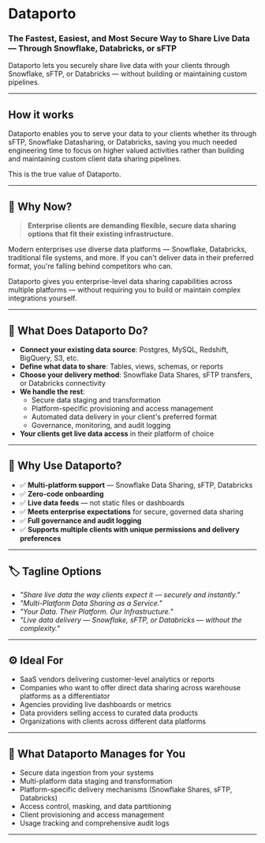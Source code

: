 # Dataporto

### The Fastest, Easiest, and Most Secure Way to Share Live Data — Through Snowflake, Databricks, or sFTP

Dataporto lets you securely share live data with your clients through Snowflake, sFTP, or Databricks — without building or maintaining custom pipelines.

---

## How it works

Dataporto enables you to serve your data to your clients whether its through sFTP, Snowflake Datasharing, or Databricks, saving you much needed engineering time to focus on higher valued activities rather than building and maintaining custom client data sharing pipelines.

This is the true value of Dataporto.

---

## 🧠 Why Now?

> **Enterprise clients are demanding flexible, secure data sharing options that fit their existing infrastructure.**

Modern enterprises use diverse data platforms — Snowflake, Databricks, traditional file systems, and more.
If you can't deliver data in their preferred format, you're falling behind competitors who can.

Dataporto gives you enterprise-level data sharing capabilities across multiple platforms — without requiring you to build or maintain complex integrations yourself.

---

## 🔑 What Does Dataporto Do?

- **Connect your existing data source**: Postgres, MySQL, Redshift, BigQuery, S3, etc.
- **Define what data to share**: Tables, views, schemas, or reports
- **Choose your delivery method**: Snowflake Data Shares, sFTP transfers, or Databricks connectivity
- **We handle the rest**:
  - Secure data staging and transformation
  - Platform-specific provisioning and access management
  - Automated data delivery in your client's preferred format
  - Governance, monitoring, and audit logging
- **Your clients get live data access** in their platform of choice

---

## 🎯 Why Use Dataporto?

- ✅ **Multi-platform support** — Snowflake Data Sharing, sFTP, Databricks
- ✅ **Zero-code onboarding**
- ✅ **Live data feeds** — not static files or dashboards
- ✅ **Meets enterprise expectations** for secure, governed data sharing
- ✅ **Full governance and audit logging**
- ✅ **Supports multiple clients with unique permissions and delivery preferences**

---

## 🏷️ Tagline Options

- _"Share live data the way clients expect it — securely and instantly."_
- _"Multi-Platform Data Sharing as a Service."_
- _"Your Data. Their Platform. Our Infrastructure."_
- _"Live data delivery — Snowflake, sFTP, or Databricks — without the complexity."_

---

## ⚙️ Ideal For

- SaaS vendors delivering customer-level analytics or reports
- Companies who want to offer direct data sharing across warehouse platforms as a differentiator
- Agencies providing live dashboards or metrics
- Data providers selling access to curated data products
- Organizations with clients across different data platforms

---

## 🧩 What Dataporto Manages for You

- Secure data ingestion from your systems
- Multi-platform data staging and transformation
- Platform-specific delivery mechanisms (Snowflake Shares, sFTP, Databricks)
- Access control, masking, and data partitioning
- Client provisioning and access management
- Usage tracking and comprehensive audit logs

---
